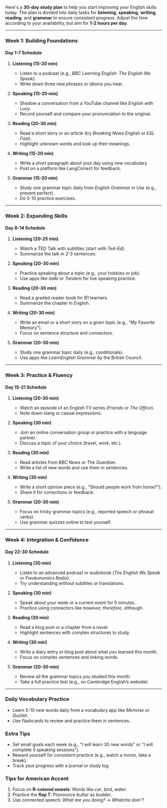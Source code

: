 Here's a **30-day study plan** to help you start improving your English skills today. The plan is divided into daily tasks for **listening**, **speaking**, **writing**, **reading**, and **grammar** to ensure consistent progress. Adjust the time according to your availability, but aim for **1-2 hours per day**.

---

### **Week 1: Building Foundations**
#### **Day 1-7 Schedule**  
1. **Listening (15-20 min)**  
   - Listen to a podcast (e.g., *BBC Learning English: The English We Speak*).  
   - Write down three new phrases or idioms you hear.  

2. **Speaking (15-20 min)**  
   - Shadow a conversation from a YouTube channel like *English with Lucy*.  
   - Record yourself and compare your pronunciation to the original.  

3. **Reading (20-30 min)**  
   - Read a short story or an article (try *Breaking News English* or *ESL Fast*).  
   - Highlight unknown words and look up their meanings.  

4. **Writing (15-20 min)**  
   - Write a short paragraph about your day using new vocabulary.  
   - Post on a platform like LangCorrect for feedback.  

5. **Grammar (15-20 min)**  
   - Study one grammar topic daily from *English Grammar in Use* (e.g., present perfect).  
   - Do 5-10 practice exercises.  

---

### **Week 2: Expanding Skills**
#### **Day 8-14 Schedule**  
1. **Listening (20-25 min)**  
   - Watch a TED Talk with subtitles (start with *Ted-Ed*).  
   - Summarize the talk in 2-3 sentences.  

2. **Speaking (20-30 min)**  
   - Practice speaking about a topic (e.g., your hobbies or job).  
   - Use apps like *italki* or *Tandem* for live speaking practice.  

3. **Reading (20-30 min)**  
   - Read a graded reader book for B1 learners.  
   - Summarize the chapter in English.  

4. **Writing (20-30 min)**  
   - Write an email or a short story on a given topic (e.g., "My Favorite Memory").  
   - Focus on sentence structure and connectors.  

5. **Grammar (20-30 min)**  
   - Study one grammar topic daily (e.g., conditionals).  
   - Use apps like *LearnEnglish Grammar* by the British Council.  

---

### **Week 3: Practice & Fluency**
#### **Day 15-21 Schedule**  
1. **Listening (20-30 min)**  
   - Watch an episode of an English TV series (*Friends* or *The Office*).  
   - Note down slang or casual expressions.  

2. **Speaking (30 min)**  
   - Join an online conversation group or practice with a language partner.  
   - Discuss a topic of your choice (travel, work, etc.).  

3. **Reading (30 min)**  
   - Read articles from *BBC News* or *The Guardian*.  
   - Write a list of new words and use them in sentences.  

4. **Writing (30 min)**  
   - Write a short opinion piece (e.g., "Should people work from home?").  
   - Share it for corrections or feedback.  

5. **Grammar (20-30 min)**  
   - Focus on tricky grammar topics (e.g., reported speech or phrasal verbs).  
   - Use grammar quizzes online to test yourself.  

---

### **Week 4: Integration & Confidence**
#### **Day 22-30 Schedule**  
1. **Listening (30 min)**  
   - Listen to an advanced podcast or audiobook (*The English We Speak* or *Freakonomics Radio*).  
   - Try understanding without subtitles or translations.  

2. **Speaking (30 min)**  
   - Speak about your week or a current event for 5 minutes.  
   - Practice using connectors like *however, therefore, although*.  

3. **Reading (30 min)**  
   - Read a blog post or a chapter from a novel.  
   - Highlight sentences with complex structures to study.  

4. **Writing (30 min)**  
   - Write a diary entry or blog post about what you learned this month.  
   - Focus on complex sentences and linking words.  

5. **Grammar (20-30 min)**  
   - Review all the grammar topics you studied this month.  
   - Take a full practice test (e.g., on Cambridge English’s website).  

---

### **Daily Vocabulary Practice**
- Learn 5-10 new words daily from a vocabulary app like *Memrise* or *Quizlet*.  
- Use flashcards to review and practice them in sentences.  

### **Extra Tips**
- Set small goals each week (e.g., "I will learn 30 new words" or "I will complete 5 speaking sessions").  
- Reward yourself for consistent practice (e.g., watch a movie, take a break).  
- Track your progress with a journal or study log.

### **Tips for American Accent**
1. Focus on **R-colored vowels**: Words like *car*, *bird*, *water*.  
2. Practice the **flap T**: Pronounce *butter* as *budder*.  
3. Use connected speech: *What are you doing?* → *Whatcha doin’?*  

